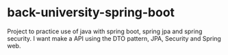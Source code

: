 # back-university-spring-boot
Project to practice use of java with spring boot, spring jpa and spring security.
I want make a API using the DTO pattern, JPA, Security and Spring web.
